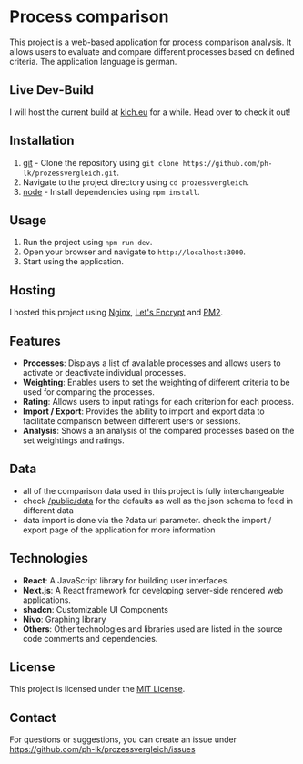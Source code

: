 # Process comparison

This project is a web-based application for process comparison analysis. It allows users to evaluate and compare different processes based on defined criteria. The application language is german.

## Live Dev-Build

I will host the current build at [klch.eu](https://klch.eu/) for a while. Head over to check it out!

## Installation

1. [git](https://git-scm.com/downloads) - Clone the repository using `git clone https://github.com/ph-lk/prozessvergleich.git`.
2. Navigate to the project directory using `cd prozessvergleich`.
3. [node](https://docs.npmjs.com/downloading-and-installing-node-js-and-npm) - Install dependencies using `npm install`.

## Usage

1. Run the project using `npm run dev`.
2. Open your browser and navigate to `http://localhost:3000`.
3. Start using the application.

## Hosting

I hosted this project using [Nginx](https://www.nginx.com/), [Let's Encrypt](https://letsencrypt.org/) and [PM2](https://pm2.keymetrics.io/).

## Features

- **Processes**: Displays a list of available processes and allows users to activate or deactivate individual processes.
- **Weighting**: Enables users to set the weighting of different criteria to be used for comparing the processes.
- **Rating**: Allows users to input ratings for each criterion for each process.
- **Import / Export**: Provides the ability to import and export data to facilitate comparison between different users or sessions.
- **Analysis**: Shows a an analysis of the compared processes based on the set weightings and ratings.

## Data

- all of the comparison data used in this project is fully interchangeable
- check [/public/data](https://github.com/ph-lk/prozessvergleich/tree/main/public/data) for the defaults as well as the json schema to feed in different data
- data import is done via the ?data url parameter. check the import / export page of the application for more information

## Technologies

- **React**: A JavaScript library for building user interfaces.
- **Next.js**: A React framework for developing server-side rendered web applications.
- **shadcn**: Customizable UI Components
- **Nivo**: Graphing library
- **Others**: Other technologies and libraries used are listed in the source code comments and dependencies.

## License

This project is licensed under the [MIT License](https://opensource.org/licenses/MIT).

## Contact

For questions or suggestions, you can create an issue under https://github.com/ph-lk/prozessvergleich/issues
